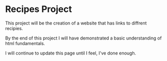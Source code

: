 # Recipes Project 

This project will be the creation of a website that has links to diffrent recipies. 

By the end of this project I will have demonstrated a basic understanding of html fundamentals.

I will continue to update this page until I feel, I've done enough.
